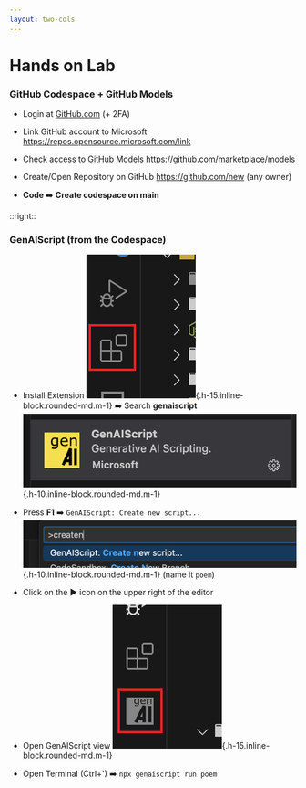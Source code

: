 ```yaml
---
layout: two-cols
---
```


# Hands on Lab

### GitHub Codespace + GitHub Models

-   Login at [GitHub.com](https://github.com) (+ 2FA)

-   Link GitHub account to Microsoft https://repos.opensource.microsoft.com/link

-   Check access to GitHub Models https://github.com/marketplace/models

-   Create/Open Repository on GitHub https://github.com/new (any owner)

-   **Code** ➡️ **Create codespace on main**

::right::

### GenAIScript (from the Codespace)

-   Install Extension ![Extensions icon](./vscode-extensions-view.png){.h-15.inline-block.rounded-md.m-1} ➡️ Search **genaiscript** ![Marketplace icon](./vscode-marketplace.png){.h-10.inline-block.rounded-md.m-1}

-   Press **F1** ➡️ `GenAIScript: Create new script...` <br/>
    ![Create a new script](./vscode-create-new-script.png){.h-10.inline-block.rounded-md.m-1} (name it `poem`)
-   Click on the ▶️ icon on the upper right of the editor
-   Open GenAIScript view ![GenAIScript view](./vscode-genaiscript-view.png){.h-15.inline-block.rounded-md.m-1}
-   Open Terminal (Ctrl+\`) ➡️ `npx genaiscript run poem`